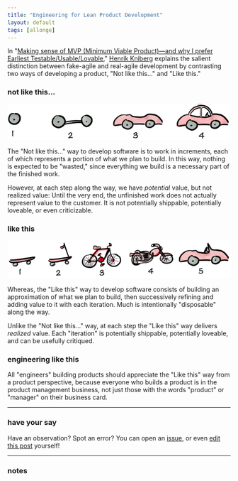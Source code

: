 ```yaml
---
title: "Engineering for Lean Product Development"
layout: default
tags: [allonge]
---
```


In "[Making sense of MVP (Minimum Viable Product)—and why I prefer Earliest Testable/Usable/Lovable][mvp]," [Henrik Kniberg] explains the salient distinction between fake-agile and real-agile development by contrasting two ways of developing a product, "Not like this…" and "Like this."

[mvp]: http://blog.crisp.se/2016/01/25/henrikkniberg/making-sense-of-mvp
[Henrik Kniberg]: https://www.crisp.se/konsulter/henrik-kniberg

### not like this…

![Not like this…](/assets/images/not-like-this.png)

The "Not like this…" way to develop software is to work in increments, each of which represents a portion of what we plan to build. In this way, nothing is expected to be "wasted," since everything we build is a necessary part of the finished work.

However, at each step along the way, we have *potential* value, but not realized value: Until the very end, the unfinished work does not actually represent value to the customer. It is not potentially shippable, potentially loveable, or even criticizable.

### like this

![Like this…](/assets/images/like-this.png)

Whereas, the "Like this" way to develop software consists of building an approximation of what we plan to build, then successively refining and adding value to it with each iteration. Much is intentionally "disposable" along the way.

Unlike the "Not like this…" way, at each step the "Like this" way delivers *realized* value. Each "iteration" is potentially shippable, potentially loveable, and can be usefully critiqued.

### engineering like this

All "engineers" building products should appreciate the "Like this" way from a product perspective, because everyone who builds a product is in the product management business, not just those with the words "product" or "manager" on their business card.

---

### have your say

Have an observation? Spot an error? You can open an [issue](https://github.com/raganwald/raganwald.github.com/issues/new), or even [edit this post](https://github.com/raganwald/raganwald.github.com/edit/master/_posts/2016-11-12-engineering-for-lean-product-development.md) yourself!

---

### notes
